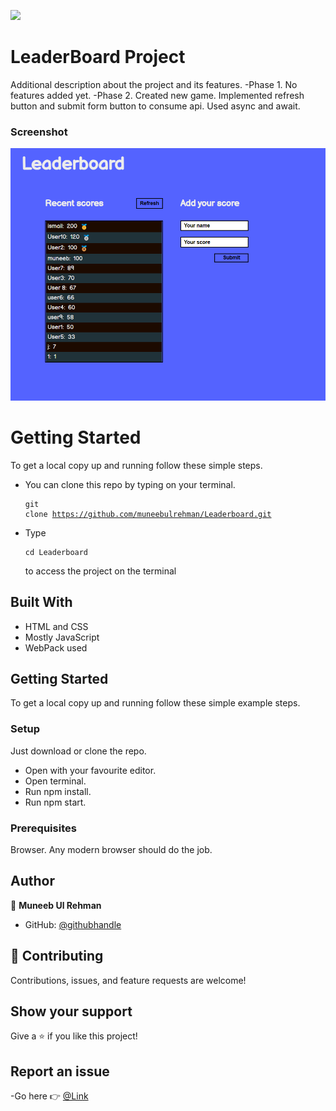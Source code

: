 ![](https://img.shields.io/badge/Microverse-blueviolet)

# LeaderBoard Project

Additional description about the project and its features.
-Phase 1. No features added yet.
-Phase 2. Created new game. Implemented refresh button and submit form button to consume api. Used async and await.

### Screenshot
![Screenshot](./src/images/screenshot.png)

# Getting Started

To get a local copy up and running follow these simple steps.

- You can clone this repo by typing on your terminal.<pre><code>git clone https://github.com/muneebulrehman/Leaderboard.git</code></pre>
- Type <pre><code>cd Leaderboard</code></pre> to access the project on the terminal

## Built With

- HTML and CSS
- Mostly JavaScript
- WebPack used

## Getting Started

To get a local copy up and running follow these simple example steps.

### Setup

Just download or clone the repo.

- Open with your favourite editor.
- Open terminal.
- Run npm install.
- Run npm start.

### Prerequisites

Browser. Any modern browser should do the job.

## Author

👤 **Muneeb Ul Rehman**

- GitHub: [@githubhandle](https://github.com/muneebulrehman)

## 🤝 Contributing

Contributions, issues, and feature requests are welcome!

## Show your support

Give a ⭐️ if you like this project!

## Report an issue

-Go here 👉 [@Link](https://github.com/muneebulrehman/Leaderboard/issues)
